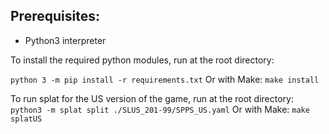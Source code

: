 ## Prerequisites:
- Python3 interpreter

To install the required python modules, run at the root directory:

`python 3 -m pip install -r requirements.txt`
Or with Make:
`make install`

To run splat for the US version of the game, run at the root directory:
`python3 -m splat split ./SLUS_201-99/SPPS_US.yaml`
Or with Make:
`make splatUS`
